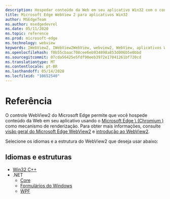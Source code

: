 ```yaml
---
description: Hospedar conteúdo da Web em seu aplicativo Win32 com o controle Microsoft Edge WebView 2
title: Microsoft Edge WebView 2 para aplicativos Win32
author: MSEdgeTeam
ms.author: msedgedevrel
ms.date: 05/11/2020
ms.topic: reference
ms.prod: microsoft-edge
ms.technology: webview
keywords: IWebView2, IWebView2WebView, webview2, WebView, aplicativos Win32, Win32, Edge, ICoreWebView2, ICoreWebView2Controller, controle do navegador, HTML Edge
ms.openlocfilehash: f0b55cbaac708cee6eb934898a853d006b5e0bbd
ms.sourcegitcommit: 07cda56425e5fdf90eeb3972e17041261bf720cd
ms.translationtype: MT
ms.contentlocale: pt-BR
ms.lasthandoff: 05/14/2020
ms.locfileid: "10652540"
---
```

# Referência

O controle WebView2 do Microsoft Edge permite que você hospede conteúdo da Web em seu aplicativo usando o [Microsoft Edge \ (Chromium \)](https://www.microsoftedgeinsider.com) como mecanismo de renderização.  Para obter mais informações, consulte [visão geral do Microsoft Edge WebView2](./index.md) e [introdução ao WebView2](gettingstarted/win32.md).

Selecione os idiomas e a estrutura do WebView2 que deseja usar abaixo:

## Idiomas e estruturas

* [Win32 C++](reference/win32/0-9-488-reference-webview2.md)
* .NET
  * [Core](reference/dotnet/0-9-515-reference-webview2.md)
  * [Formulários do Windows](reference/winforms/0-9-515-reference-webview2.md)
  * [WPF](reference/wpf/0-9-515-reference-webview2.md)
